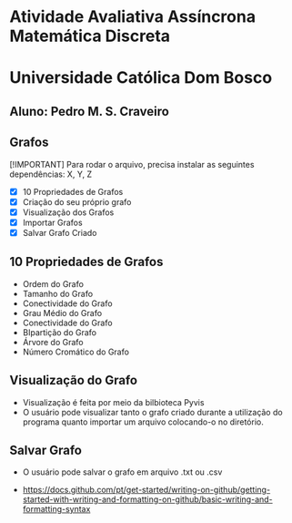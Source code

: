 # Atividade Avaliativa Assíncrona Matemática Discreta
# Universidade Católica Dom Bosco
## Aluno: Pedro M. S. Craveiro
## Grafos

[!IMPORTANT]
Para rodar o arquivo, precisa instalar as seguintes dependências: X, Y, Z

- [X] 10 Propriedades de Grafos
- [X] Criação do seu próprio grafo
- [X] Visualização dos Grafos
- [X] Importar Grafos
- [X] Salvar Grafo Criado

## 10 Propriedades de Grafos
- Ordem do Grafo
- Tamanho do Grafo
- Conectividade do Grafo
- Grau Médio do Grafo
- Conectividade do Grafo
- BIpartição do Grafo
- Árvore do Grafo
- Número Cromático do Grafo

## Visualização do Grafo
- Visualização é feita por meio da bilbioteca Pyvis
- O usuário pode visualizar tanto o grafo criado durante a utilização do programa quanto importar um arquivo colocando-o no diretório.

## Salvar Grafo
- O usuário pode salvar o grafo em arquivo .txt ou .csv

- https://docs.github.com/pt/get-started/writing-on-github/getting-started-with-writing-and-formatting-on-github/basic-writing-and-formatting-syntax